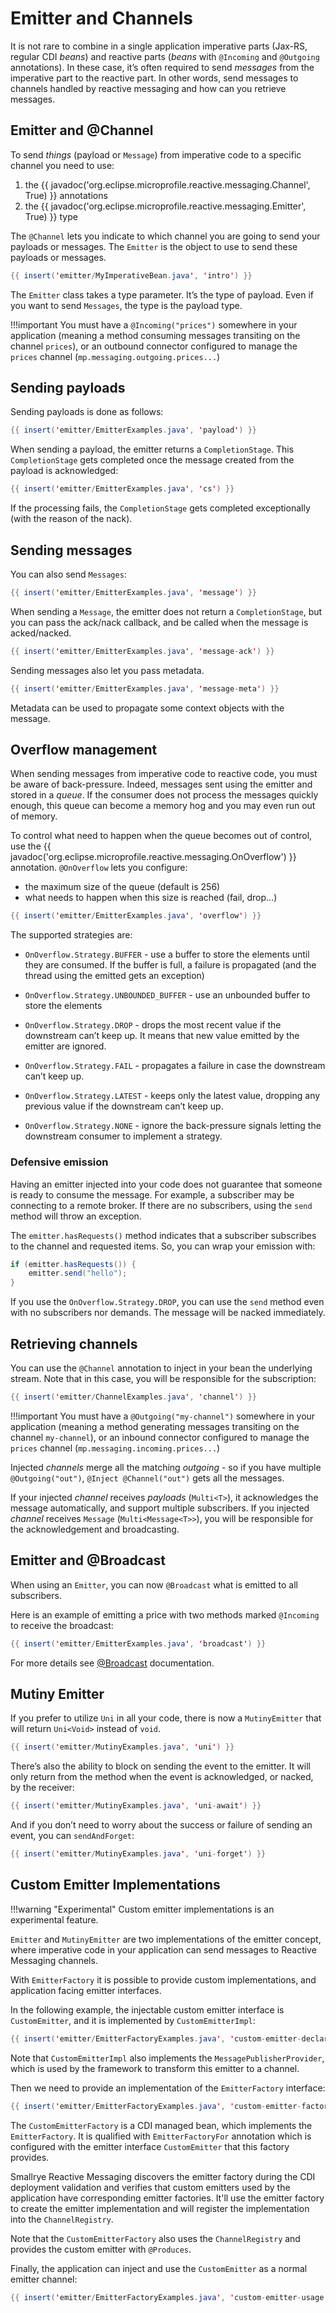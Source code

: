 # Emitter and Channels

It is not rare to combine in a single application imperative parts
(Jax-RS, regular CDI *beans*) and reactive parts (*beans* with
`@Incoming` and `@Outgoing` annotations). In these case, it’s often
required to send *messages* from the imperative part to the reactive
part. In other words, send messages to channels handled by reactive
messaging and how can you retrieve messages.

## Emitter and @Channel

To send *things* (payload or `Message`) from imperative code to a
specific channel you need to use:

1.  the {{ javadoc('org.eclipse.microprofile.reactive.messaging.Channel', True) }} annotations
2.  the {{ javadoc('org.eclipse.microprofile.reactive.messaging.Emitter', True) }} type

The `@Channel` lets you indicate to which channel you are going to send
your payloads or messages. The `Emitter` is the object to use to send
these payloads or messages.

``` java
{{ insert('emitter/MyImperativeBean.java', 'intro') }}
```

The `Emitter` class takes a type parameter. It’s the type of payload.
Even if you want to send `Messages`, the type is the payload type.

!!!important
    You must have a `@Incoming("prices")` somewhere in your application
    (meaning a method consuming messages transiting on the channel
    `prices`), or an outbound connector configured to manage the `prices`
    channel (`mp.messaging.outgoing.prices...`)

## Sending payloads

Sending payloads is done as follows:

``` java
{{ insert('emitter/EmitterExamples.java', 'payload') }}
```

When sending a payload, the emitter returns a `CompletionStage`. This
`CompletionStage` gets completed once the message created from the
payload is acknowledged:

``` java
{{ insert('emitter/EmitterExamples.java', 'cs') }}
```

If the processing fails, the `CompletionStage` gets completed
exceptionally (with the reason of the nack).

## Sending messages

You can also send `Messages`:

``` java
{{ insert('emitter/EmitterExamples.java', 'message') }}
```

When sending a `Message`, the emitter does not return a
`CompletionStage`, but you can pass the ack/nack callback, and be called
when the message is acked/nacked.

``` java
{{ insert('emitter/EmitterExamples.java', 'message-ack') }}
```

Sending messages also let you pass metadata.

``` java
{{ insert('emitter/EmitterExamples.java', 'message-meta') }}
```

Metadata can be used to propagate some context objects with the message.

## Overflow management

When sending messages from imperative code to reactive code, you must be
aware of back-pressure. Indeed, messages sent using the emitter and
stored in a *queue*. If the consumer does not process the messages
quickly enough, this queue can become a memory hog and you may even run
out of memory.

To control what need to happen when the queue becomes out of control,
use the {{ javadoc('org.eclipse.microprofile.reactive.messaging.OnOverflow') }} annotation. `@OnOverflow` lets you configure:

-   the maximum size of the queue (default is 256)
-   what needs to happen when this size is reached (fail, drop...)

``` java
{{ insert('emitter/EmitterExamples.java', 'overflow') }}
```

The supported strategies are:

-   `OnOverflow.Strategy.BUFFER` - use a buffer to store the elements
    until they are consumed. If the buffer is full, a failure is
    propagated (and the thread using the emitted gets an exception)

-   `OnOverflow.Strategy.UNBOUNDED_BUFFER` - use an unbounded buffer to
    store the elements

-   `OnOverflow.Strategy.DROP` - drops the most recent value if the
    downstream can’t keep up. It means that new value emitted by the
    emitter are ignored.

-   `OnOverflow.Strategy.FAIL` - propagates a failure in case the
    downstream can’t keep up.

-   `OnOverflow.Strategy.LATEST` - keeps only the latest value, dropping
    any previous value if the downstream can’t keep up.

-   `OnOverflow.Strategy.NONE` - ignore the back-pressure signals
    letting the downstream consumer to implement a strategy.

### Defensive emission

Having an emitter injected into your code does not guarantee that
someone is ready to consume the message. For example, a subscriber may
be connecting to a remote broker. If there are no subscribers, using the
`send` method will throw an exception.

The `emitter.hasRequests()` method indicates that a subscriber
subscribes to the channel and requested items. So, you can wrap your
emission with:

``` java
if (emitter.hasRequests()) {
    emitter.send("hello");
}
```

If you use the `OnOverflow.Strategy.DROP`, you can use the `send` method
even with no subscribers nor demands. The message will be nacked
immediately.

## Retrieving channels

You can use the `@Channel` annotation to inject in your bean the
underlying stream. Note that in this case, you will be responsible for
the subscription:

``` java
{{ insert('emitter/ChannelExamples.java', 'channel') }}
```

!!!important
    You must have a `@Outgoing("my-channel")` somewhere in your application
    (meaning a method generating messages transiting on the channel
    `my-channel`), or an inbound connector configured to manage the `prices`
    channel (`mp.messaging.incoming.prices...`)

Injected *channels* merge all the matching *outgoing* - so if you have
multiple `@Outgoing("out")`, `@Inject @Channel("out")` gets all the
messages.

If your injected *channel* receives *payloads* (`Multi<T>`), it
acknowledges the message automatically, and support multiple
subscribers. If you injected *channel* receives `Message`
(`Multi<Message<T>>`), you will be responsible for the acknowledgement
and broadcasting.

## Emitter and @Broadcast

When using an `Emitter`, you can now `@Broadcast` what is emitted to all
subscribers.

Here is an example of emitting a price with two methods marked
`@Incoming` to receive the broadcast:

``` java
{{ insert('emitter/EmitterExamples.java', 'broadcast') }}
```

For more details see [@Broadcast](broadcast.md)
documentation.

## Mutiny Emitter

If you prefer to utilize `Uni` in all your code, there is now a
`MutinyEmitter` that will return `Uni<Void>` instead of `void`.

``` java
{{ insert('emitter/MutinyExamples.java', 'uni') }}
```

There’s also the ability to block on sending the event to the emitter.
It will only return from the method when the event is acknowledged, or
nacked, by the receiver:

``` java
{{ insert('emitter/MutinyExamples.java', 'uni-await') }}
```

And if you don’t need to worry about the success or failure of sending
an event, you can `sendAndForget`:

``` java
{{ insert('emitter/MutinyExamples.java', 'uni-forget') }}
```

## Custom Emitter Implementations

!!!warning "Experimental"
    Custom emitter implementations is an experimental feature.

`Emitter` and `MutinyEmitter` are two implementations of the emitter concept,
where imperative code in your application can send messages to Reactive Messaging channels.

With `EmitterFactory` it is possible to provide custom implementations, and application facing emitter interfaces.

In the following example, the injectable custom emitter interface is `CustomEmitter`,
and it is implemented by `CustomEmitterImpl`:

``` java
{{ insert('emitter/EmitterFactoryExamples.java', 'custom-emitter-declaration') }}
```

Note that `CustomEmitterImpl` also implements the `MessagePublisherProvider`,
which is used by the framework to transform this emitter to a channel.

Then we need to provide an implementation of the `EmitterFactory` interface:

``` java
{{ insert('emitter/EmitterFactoryExamples.java', 'custom-emitter-factory') }}
```

The `CustomEmitterFactory` is a CDI managed bean, which implements the `EmitterFactory`.
It is qualified with `EmitterFactoryFor` annotation which is configured with the emitter interface `CustomEmitter` that this factory provides.

Smallrye Reactive Messaging discovers the emitter factory during the CDI deployment validation
and verifies that custom emitters used by the application have corresponding emitter factories.
It'll use the emitter factory to create the emitter implementation and will register the implementation into the `ChannelRegistry`.

Note that the `CustomEmitterFactory` also uses the `ChannelRegistry` and provides the custom emitter with `@Produces`.

Finally, the application can inject and use the `CustomEmitter` as a normal emitter channel:

``` java
{{ insert('emitter/EmitterFactoryExamples.java', 'custom-emitter-usage') }}
```

